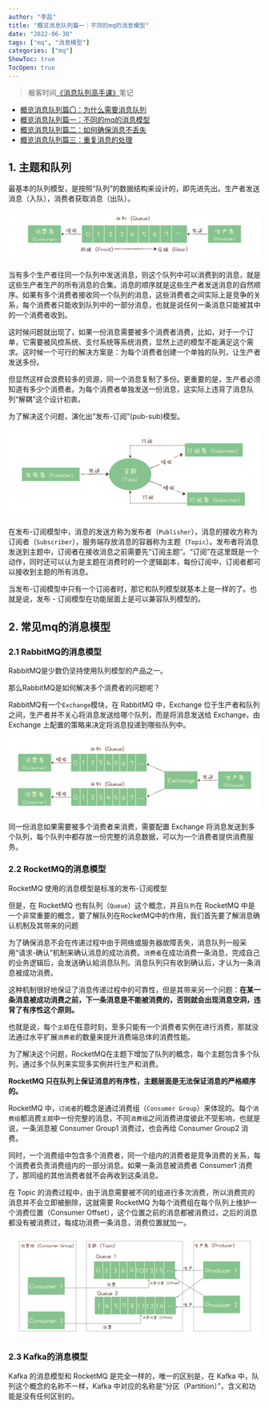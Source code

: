 ```yaml
---
author: "李昌"
title: "概览消息队列篇一：不同的mq的消息模型"
date: "2022-06-30"
tags: ["mq", "消息模型"]
categories: ["mq"]
ShowToc: true
TocOpen: true
---
```


> 极客时间[《消息队列高手课》](https://time.geekbang.org/column/article/110459)笔记

- [概览消息队列篇〇：为什么需要消息队列](https://yangchnet.github.io/Dessert/posts/mq/%E6%A6%82%E8%A7%88%E6%B6%88%E6%81%AF%E9%98%9F%E5%88%97%E7%AF%87%E4%B8%BA%E4%BB%80%E4%B9%88%E9%9C%80%E8%A6%81%E6%B6%88%E6%81%AF%E9%98%9F%E5%88%97/)
- [概览消息队列篇一：不同的mq的消息模型](https://yangchnet.github.io/Dessert/posts/mq/%E6%A6%82%E8%A7%88%E6%B6%88%E6%81%AF%E9%98%9F%E5%88%97%E7%AF%87%E4%B8%80%E4%B8%8D%E5%90%8C%E7%9A%84mq%E7%9A%84%E6%B6%88%E6%81%AF%E6%A8%A1%E5%9E%8B/)
- [概览消息队列篇二：如何确保消息不丢失](https://yangchnet.github.io/Dessert/posts/mq/%E6%A6%82%E8%A7%88%E6%B6%88%E6%81%AF%E9%98%9F%E5%88%97%E7%AF%87%E4%BA%8C%E5%A6%82%E4%BD%95%E7%A1%AE%E4%BF%9D%E6%B6%88%E6%81%AF%E4%B8%8D%E4%B8%A2%E5%A4%B1/)
- [概览消息队列篇三：重复消息的处理](https://yangchnet.github.io/Dessert/posts/mq/%E6%A6%82%E8%A7%88%E6%B6%88%E6%81%AF%E9%98%9F%E5%88%97%E7%AF%87%E4%B8%89%E9%87%8D%E5%A4%8D%E6%B6%88%E6%81%AF%E7%9A%84%E5%A4%84%E7%90%86/)

## 1. 主题和队列

最基本的队列模型，是按照“队列”的数据结构来设计的，即先进先出。生产者发送消息（入队），消费者获取消息（出队）。

![20220630200429](https://raw.githubusercontent.com/lich-Img/blogImg/master/img/20220630200429.png)

当有多个生产者往同一个队列中发送消息，则这个队列中可以消费到的消息，就是这些生产者生产的所有消息的合集。消息的顺序就是这些生产者发送消息的自然顺序。如果有多个消费者接收同一个队列的消息，这些消费者之间实际上是竞争的关系，每个消费者只能收到队列中的一部分消息，也就是说任何一条消息只能被其中的一个消费者收到。

这时候问题就出现了，如果一份消息需要被多个消费者消费，比如，对于一个订单，它需要被风控系统、支付系统等系统消费，显然上述的模型不能满足这个需求。这时候一个可行的解决方案是：为每个消费者创建一个单独的队列，让生产者发送多份。

但显然这样会浪费较多的资源，同一个消息复制了多份。更重要的是，生产者必须知道有多少个消费者。为每个消费者单独发送一份消息，这实际上违背了消息队列“解耦”这个设计初衷。

为了解决这个问题，演化出“发布-订阅”(pub-sub)模型。

![20220630200909](https://raw.githubusercontent.com/lich-Img/blogImg/master/img/20220630200909.png)

在发布-订阅模型中，消息的发送方称为发布者（`Publisher`），消息的接收方称为订阅者（`Subscriber`），服务端存放消息的容器称为主题（`Topic`）。发布者将消息发送到主题中，订阅者在接收消息之前需要先“订阅主题”。“订阅”在这里既是一个动作，同时还可以认为是主题在消费时的一个逻辑副本，每份订阅中，订阅者都可以接收到主题的所有消息。

当发布-订阅模型中只有一个订阅者时，那它和队列模型就基本上是一样的了。也就是说，发布 - 订阅模型在功能层面上是可以兼容队列模型的。

## 2. 常见mq的消息模型

### 2.1 RabbitMQ的消息模型

RabbitMQ是少数仍坚持使用队列模型的产品之一。

那么RabbitMQ是如何解决多个消费者的问题呢？

RabbitMQ有一个`Exchange`模块，在 RabbitMQ 中，Exchange 位于生产者和队列之间，生产者并不关心将消息发送给哪个队列，而是将消息发送给 Exchange，由 Exchange 上配置的策略来决定将消息投递到哪些队列中。

![20220630201402](https://raw.githubusercontent.com/lich-Img/blogImg/master/img/20220630201402.png)

同一份消息如果需要被多个消费者来消费，需要配置 Exchange 将消息发送到多个队列，每个队列中都存放一份完整的消息数据，可以为一个消费者提供消费服务。

### 2.2 RocketMQ的消息模型

RocketMQ 使用的消息模型是标准的发布-订阅模型

但是，在 RocketMQ 也有队列（`Queue`）这个概念，并且`队列`在 RocketMQ 中是一个非常重要的概念，要了解队列在RocketMQ中的作用，我们首先要了解消息确认机制及其带来的问题

为了确保消息不会在传递过程中由于网络或服务器故障丢失，消息队列一般采用“请求-确认”机制来确认消息的成功消费。`消费者`在成功消费一条消息，完成自己的业务逻辑后，会发送确认給消息队列。消息队列只有收到确认后，才认为一条消息被成功消费。

这种机制很好地保证了消息传递过程中的可靠性，但是其带来另一个问题：**在某一条消息被成功消费之前，下一条消息是不能被消费的，否则就会出现消息空洞，违背了有序性这个原则。**

也就是说，每个`主题`在任意时刻，至多只能有一个消费者实例在进行消费，那就没法通过水平扩展`消费者`的数量来提升消费端总体的消费性能。

为了解决这个问题，RocketMQ在主题下增加了队列的概念，每个主题包含多个队列，通过多个队列来实现多实例并行生产和消费。

**RocketMQ 只在队列上保证消息的有序性，主题层面是无法保证消息的严格顺序的。**

RocketMQ 中，`订阅者`的概念是通过消费组（`Consumer Group`）来体现的。每个`消费组`都消费`主题`中一份完整的消息，不同`消费组`之间消费进度彼此不受影响，也就是说，一条消息被 Consumer Group1 消费过，也会再给 Consumer Group2 消费。

同时，一个消费组中包含多个消费者，同一个组内的消费者是竞争消费的关系，每个消费者负责消费组内的一部分消息。如果一条消息被消费者 Consumer1 消费了，那同组的其他消费者就不会再收到这条消息。

在 Topic 的消费过程中，由于消息需要被不同的组进行多次消费，所以消费完的消息并不会立即被删除，这就需要 RocketMQ 为每个消费组在每个队列上维护一个消费位置（Consumer Offset），这个位置之前的消息都被消费过，之后的消息都没有被消费过，每成功消费一条消息，消费位置就加一。

![20220630203316](https://raw.githubusercontent.com/lich-Img/blogImg/master/img/20220630203316.png)

### 2.3 Kafka的消息模型

Kafka 的消息模型和 RocketMQ 是完全一样的，唯一的区别是，在 Kafka 中，队列这个概念的名称不一样，Kafka 中对应的名称是“分区（Partition）”，含义和功能是没有任何区别的。
